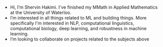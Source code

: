 -  Hi, I’m Shervin Hakimi. I've finished my MMath in Applied Mathematics at the University of Waterloo.
-  I’m interested in all things related to ML and building things. More specifically I'm interested in NLP, computational linguistics, computational biology, deep learning, and robustness in machine learning.
-  I’m looking to collaborate on projects related to the subjects above
<!---
- 📫 How to reach me: shervin.hakimi@uwaterloo.ca
--->
<!---
Shervinhk/Shervinhk is a ✨ special ✨ repository because its `README.md` (this file) appears on your GitHub profile.
You can click the Preview link to take a look at your changes.
--->
